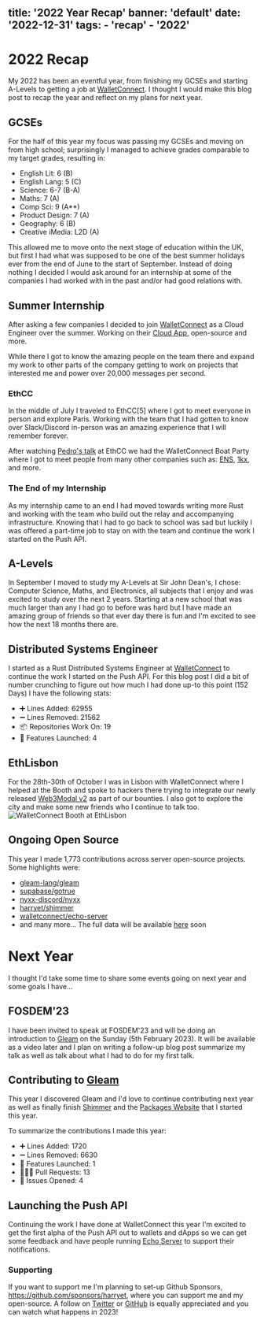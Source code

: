 title: '2022 Year Recap'
banner: 'default'
date: '2022-12-31'
tags:
    - 'recap'
    - '2022'
---
# 2022 Recap

My 2022 has been an eventful year, from finishing my GCSEs and starting A-Levels to getting a job at
[WalletConnect](https://walletconnect.com). I thought I would make this blog post to recap the year and
reflect on my plans for next year.

## GCSEs
For the half of this year my focus was passing my GCSEs and moving on from high school; surprisingly I managed to
achieve grades comparable to my target grades, resulting in:
- English Lit: 6 (B)
- English Lang: 5 (C)
- Science: 6-7 (B-A)
- Maths: 7 (A)
- Comp Sci: 9 (A**)
- Product Design: 7 (A)
- Geography: 6 (B)
- Creative iMedia: L2D (A)

This allowed me to move onto the next stage of education within the UK, but first I had what was supposed to be
one of the best summer holidays ever from the end of June to the start of September. Instead of doing nothing I decided
I would ask around for an internship at some of the companies I had worked with in the past and/or had good relations
with.

## Summer Internship
After asking a few companies I decided to join [WalletConnect](https://walletconnect.com) as a Cloud Engineer over the
summer. Working on their [Cloud App](https://cloud.walletconnect.com), open-source and more.

While there I got to know the amazing people on the team there and expand my work to other parts of the company getting
to work on projects that interested me and power over 20,000 messages per second.

### EthCC
In the middle of July I traveled to EthCC\[5\] where I got to meet everyone in person and explore Paris. Working with
the team that I had gotten to know over Slack/Discord in-person was an amazing experience that I will remember forever.

After watching [Pedro's talk](https://www.youtube.com/watch?v=LeG6p6-1E30&list=PLhM7rBgpVV-JnmRLUbd10ELntN3LFfmKH&index=22)
at EthCC we had the WalletConnect Boat Party where I got to meet people from many other companies such as: [ENS](https://ens.domains/), [1kx](https://1kx.capital/), and more.

### The End of my Internship
As my internship came to an end I had moved towards writing more Rust and working with the team who build out the relay
and accompanying infrastructure. Knowing that I had to go back to school was sad but luckily I was offered a part-time
job to stay on with the team and continue the work I started on the Push API.

## A-Levels
In September I moved to study my A-Levels at Sir John Dean's, I chose: Computer Science, Maths, and Electronics, all
subjects that I enjoy and was excited to study over the next 2 years. Starting at a new school that was much larger
than any I had go to before was hard but I have made an amazing group of friends so that ever day there is fun and I'm
excited to see how the next 18 months there are.

## Distributed Systems Engineer
I started as a Rust Distributed Systems Engineer at [WalletConnect](https://walletconnect.com) to continue the
work I started on the Push API. For this blog post I did a bit of number crunching to figure out how much I had done
up-to this point (152 Days) I have the following stats:
- ➕ Lines Added: 62955
- ➖ Lines Removed: 21562
- 📦 Repositories Work On: 19
- 🧩 Features Launched: 4

## EthLisbon
For the 28th-30th of October I was in Lisbon with WalletConnect where I helped at the Booth and spoke to hackers there
trying to integrate our newly released [Web3Modal v2](https://web3modal.com) as part of our bounties. I also got to
explore the city and make some new friends who I continue to talk too.
<img src="/assets/blog/img/wc_ethlisbon.jpg" alt="WalletConnect Booth at EthLisbon" class="h-96 w-auto" />

## Ongoing Open Source
This year I made 1,773 contributions across server open-source projects. Some highlights were:
- [gleam-lang/gleam](https://github.com/gleam-lang/gleam)
- [supabase/gotrue](https://github.com/supabase/gotrue)
- [nyxx-discord/nyxx](https://github.com/nyxx-discord/nyxx)
- [harryet/shimmer](https://github.com/harryet/shimmer)
- [walletconnect/echo-server](https://github.com/walletconnect/echo-server)
- and many more...
The full data will be available [here](/git/2022) soon

# Next Year
I thought I'd take some time to share some events going on next year and some goals I have...

## FOSDEM'23
I have been invited to speak at FOSDEM'23 and will be doing an introduction to [Gleam](https://gleam.run) on the
Sunday (5th February 2023). It will be available as a video later and I plan on writing a follow-up blog post
summarize my talk as well as talk about what I had to do for my first talk.

## Contributing to [Gleam](https://gleam.run)
This year I discovered Gleam and I'd love to continue contributing next year as well as finally finish
[Shimmer](https://github.com/HarryET/shimmer) and the [Packages Website](https://lpil/packages) that I started this
year.

To summarize the contributions I made this year:
- ➕ Lines Added: 1720
- ➖ Lines Removed: 6630
- 🧩 Features Launched: 1
- 🧑🏻‍💻 Pull Requests: 13
- 🚨 Issues Opened: 4

## Launching the Push API
Continuing the work I have done at WalletConnect this year I'm excited to get the first alpha of the Push API out
to wallets and dApps so we can get some feedback and have people running [Echo Server](https://github.com/walletconect/echo-server)
to support their notifications.

### Supporting
If you want to support me I'm planning to set-up Github Sponsors, https://github.com/sponsors/harryet, where you can
support me and my open-source. A follow on [Twitter](https://twitter.com/theharryet) or [GitHub](https://github.com/harryet)
is equally appreciated and you can watch what happens in 2023!
